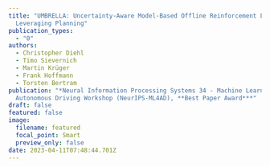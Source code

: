 ```yaml
---
title: "UMBRELLA: Uncertainty-Aware Model-Based Offline Reinforcement Learning
  Leveraging Planning"
publication_types:
  - "0"
authors:
  - Christopher Diehl
  - Timo Sievernich
  - Martin Krüger
  - Frank Hoffmann
  - Torsten Bertram
publication: "*Neural Information Processing Systems 34 - Machine Learning for
  Autonomous Driving Workshop (NeurIPS-ML4AD), **Best Paper Award***"
draft: false
featured: false
image:
  filename: featured
  focal_point: Smart
  preview_only: false
date: 2023-04-11T07:48:44.701Z
---
```


